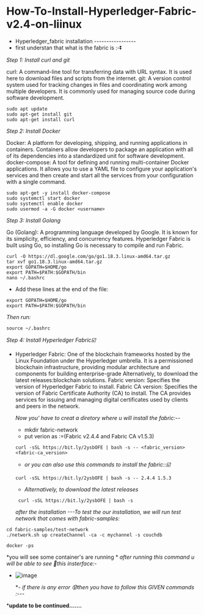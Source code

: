 # How-To-Install-Hyperledger-Fabric-v2.4-on-liinux
 -  Hyperledger_fabric installation -----------------
  - first understan that what is the fabric is :-⏬

 *Step 1: Install curl and git*

curl: A command-line tool for transferring data with URL syntax. It is used here to download files and scripts from the internet.
git: A version control system used for tracking changes in files and coordinating work among multiple developers. It is commonly used for managing source code during software development.
```
sudo apt update
sudo apt-get install git
sudo apt-get install curl
```


 *Step 2: Install Docker*

 
Docker: A platform for developing, shipping, and running applications in containers. Containers allow developers to package an application with all of its dependencies into a standardized unit for software 
        development.
       docker-compose: A tool for defining and running multi-container Docker applications. It allows you to use a YAML file to configure your application's services and then create and start all the services 
       from your configuration with a single command.

```
sudo apt-get -y install docker-compose
sudo systemctl start docker
sudo systemctl enable docker
sudo usermod -a -G docker <username>

```

*Step 3: Install Golang*

Go (Golang): A programming language developed by Google. It is known for its simplicity, efficiency, and concurrency features. Hyperledger Fabric is built using Go, so installing Go is necessary to compile and 
             run Fabric.

```
curl -O https://dl.google.com/go/go1.18.3.linux-amd64.tar.gz
tar xvf go1.18.3.linux-amd64.tar.gz
export GOPATH=$HOME/go
export PATH=$PATH:$GOPATH/bin
nano ~/.bashrc

```
- Add these lines at the end of the file:
```
export GOPATH=$HOME/go
export PATH=$PATH:$GOPATH/bin
```
*Then run:*
 ```
source ~/.bashrc
 ```

*Step 4: Install Hyperledger Fabric☑️*

- Hyperledger Fabric: One of the blockchain frameworks hosted by the Linux Foundation under the Hyperledger umbrella. It is a permissioned blockchain infrastructure, providing modular architecture and components 
  for building enterprise-grade Alternatively, to download the latest releases:blockchain solutions.
  Fabric version: Specifies the version of Hyperledger Fabric to install.
  Fabric CA version: Specifies the version of Fabric Certificate Authority (CA) to install. The CA provides services for issuing and managing digital certificates used by clients and peers in the network.

   *Now you' have to creat a diretory where u will install the fabric:--*
    - mkdir fabric-network
    - put verion as :=(Fabric v2.4.4 and Fabric CA v1.5.3)
    ```
   curl -sSL https://bit.ly/2ysbOFE | bash -s -- <fabric_version> <fabric-ca_version>
    ```
  - *or you can also use this commands to install the fabric::☑️*
   ```
   curl -sSL https://bit.ly/2ysbOFE | bash -s -- 2.4.4 1.5.3
   ```
  - *Alternatively, to download the latest releases*
   ````
    curl -sSL https://bit.ly/2ysbOFE | bash -s
   ````

   *after the installation ---To test the our installation, we will run test network that comes with fabric-samples:*
 ```
 cd fabric-samples/test-network
 ./network.sh up createChannel -ca -c mychannel -s couchdb
 ```
```
docker -ps 
```
*you will see some container's are running *
 *after running this command u will be able to see 🥸this insterface:-*
 - ![image](https://github.com/Rjesh2006/How-To-Install-Hyperledger-Fabric-v2.4-on-liinux/assets/143868643/5c8d980c-444d-4215-8fbb-4063a8cc32d8)

    **- if there is any error 😰then you have to follow this GIVEN  commands :---*

 ***update to be continued.......**


